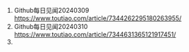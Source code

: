 
1. Github每日见闻20240309   https://www.toutiao.com/article/7344262295180263955/
2. Github每日见闻20240310 https://www.toutiao.com/article/7344631365121917451/
3. 